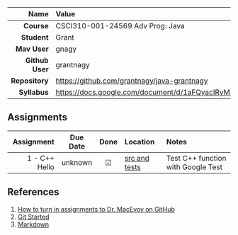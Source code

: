 
| Name | Value |
|---:|:---|
| **Course** | CSCI310-001-24569 Adv Prog: Java | Fall 2019 |
| **Student** | Grant |
| **Mav User**            | gnagy |
| **Github User**         | grantnagy |
| **Repository**          | https://github.com/grantnagy/java-grantnagy |
| **Syllabus**            | https://docs.google.com/document/d/1aFQyacIRyMSn8QLzlA014gjLq1sfTqJQzyBdr_S7Op0/edit |

## Assignments

| Assignment | Due Date | Done | Location | Notes |
|-----------:|:--------:|:----:|:---------|:------|
| 1 - C++ Hello  | unknown |  ☑   | [src and tests](https://github.com/grantnagy/java-grantnagy/tree/master/hi) | Test C++ function with Google Test |

## References

1. [How to turn in assignments to Dr. MacEvoy on GitHub](https://docs.google.com/document/d/1tRbrd6zpvXDmZ009OPTY-vZMYXF_LTwlFL9yHxoo1g8/edit)
1. [Git Started](https://docs.google.com/document/d/1M0YeBfFPy5YPpfX7312R9-IldjagimvEma_YhgeLPcw/edit#heading=h.ssqvh5gmotj4)
1. [Markdown](https://github.com/adam-p/markdown-here/wiki/Markdown-Cheatsheet)


